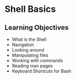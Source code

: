# Shell Basics

## Learning Objectives
- What is the Shell
- Navigation
- Looking around
- Manipulating files
- Working with commands
- Reading man pages
- Keyboard Shortcuts for Bash
